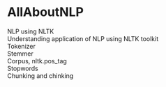 # AllAboutNLP
NLP using NLTK<br>
Understanding application of NLP using NLTK toolkit<br>
Tokenizer<br>
Stemmer<br>
Corpus, nltk.pos_tag<br>
Stopwords<br>
Chunking and chinking<br>

